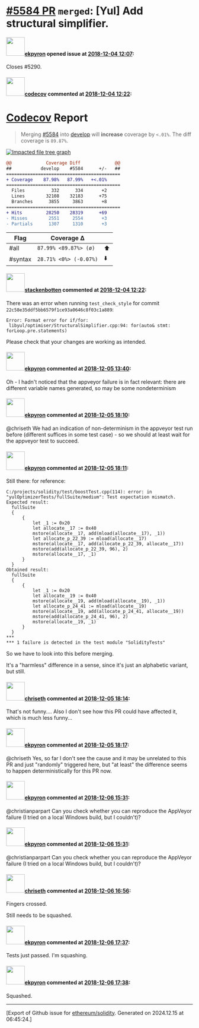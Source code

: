 # [\#5584 PR](https://github.com/ethereum/solidity/pull/5584) `merged`: [Yul] Add structural simplifier.

#### <img src="https://avatars.githubusercontent.com/u/1347491?v=4" width="50">[ekpyron](https://github.com/ekpyron) opened issue at [2018-12-04 12:07](https://github.com/ethereum/solidity/pull/5584):

Closes  #5290.

#### <img src="https://avatars.githubusercontent.com/in/254?v=4" width="50">[codecov](https://github.com/apps/codecov) commented at [2018-12-04 12:22](https://github.com/ethereum/solidity/pull/5584#issuecomment-444081703):

# [Codecov](https://codecov.io/gh/ethereum/solidity/pull/5584?src=pr&el=h1) Report
> Merging [#5584](https://codecov.io/gh/ethereum/solidity/pull/5584?src=pr&el=desc) into [develop](https://codecov.io/gh/ethereum/solidity/commit/4b2a64306a6b85407210245a47a7df1e0a5e0cbf?src=pr&el=desc) will **increase** coverage by `<.01%`.
> The diff coverage is `89.87%`.

[![Impacted file tree graph](https://codecov.io/gh/ethereum/solidity/pull/5584/graphs/tree.svg?width=650&token=87PGzVEwU0&height=150&src=pr)](https://codecov.io/gh/ethereum/solidity/pull/5584?src=pr&el=tree)

```diff
@@             Coverage Diff             @@
##           develop    #5584      +/-   ##
===========================================
+ Coverage    87.98%   87.99%   +<.01%     
===========================================
  Files          332      334       +2     
  Lines        32108    32183      +75     
  Branches      3855     3863       +8     
===========================================
+ Hits         28250    28319      +69     
- Misses        2551     2554       +3     
- Partials      1307     1310       +3
```

| Flag | Coverage Δ | |
|---|---|---|
| #all | `87.99% <89.87%> (ø)` | :arrow_up: |
| #syntax | `28.71% <0%> (-0.07%)` | :arrow_down: |

#### <img src="https://avatars.githubusercontent.com/u/44874361?v=4" width="50">[stackenbotten](https://github.com/stackenbotten) commented at [2018-12-04 12:22](https://github.com/ethereum/solidity/pull/5584#issuecomment-444081707):

There was an error when running `test_check_style` for commit `22c58e35ddf5bb6579f1ce93a0646c8f03c1a889`:
```
Error: Format error for if/for:
 libyul/optimiser/StructuralSimplifier.cpp:94: for(auto& stmt: forLoop.pre.statements)

```
Please check that your changes are working as intended.

#### <img src="https://avatars.githubusercontent.com/u/1347491?v=4" width="50">[ekpyron](https://github.com/ekpyron) commented at [2018-12-05 13:40](https://github.com/ethereum/solidity/pull/5584#issuecomment-444488486):

Oh - I hadn't noticed that the appveyor failure is in fact relevant: there are different variable names generated, so may be some nondeterminism

#### <img src="https://avatars.githubusercontent.com/u/1347491?v=4" width="50">[ekpyron](https://github.com/ekpyron) commented at [2018-12-05 18:10](https://github.com/ethereum/solidity/pull/5584#issuecomment-444585395):

@chriseth We had an indication of non-determinism in the appveyor test run before (different suffices in some test case) - so we should at least wait for the appveyor test to succeed.

#### <img src="https://avatars.githubusercontent.com/u/1347491?v=4" width="50">[ekpyron](https://github.com/ekpyron) commented at [2018-12-05 18:11](https://github.com/ethereum/solidity/pull/5584#issuecomment-444585749):

Still there: for reference:
```
C:/projects/solidity/test/boostTest.cpp(114): error: in "yulOptimizerTests/fullSuite/medium": Test expectation mismatch.
Expected result:
  fullSuite
  {
      {
          let _1 := 0x20
          let allocate__17 := 0x40
          mstore(allocate__17, add(mload(allocate__17), _1))
          let allocate_p_22_39 := mload(allocate__17)
          mstore(allocate__17, add(allocate_p_22_39, allocate__17))
          mstore(add(allocate_p_22_39, 96), 2)
          mstore(allocate__17, _1)
      }
  }
Obtained result:
  fullSuite
  {
      {
          let _1 := 0x20
          let allocate__19 := 0x40
          mstore(allocate__19, add(mload(allocate__19), _1))
          let allocate_p_24_41 := mload(allocate__19)
          mstore(allocate__19, add(allocate_p_24_41, allocate__19))
          mstore(add(allocate_p_24_41, 96), 2)
          mstore(allocate__19, _1)
      }
  }
***
*** 1 failure is detected in the test module "SolidityTests"
```

So we have to look into this before merging.

It's a "harmless" difference in a sense, since it's just an alphabetic variant, but still.

#### <img src="https://avatars.githubusercontent.com/u/9073706?v=4" width="50">[chriseth](https://github.com/chriseth) commented at [2018-12-05 18:14](https://github.com/ethereum/solidity/pull/5584#issuecomment-444586748):

That's not funny....
Also I don't see how this PR could have affected it, which is much less funny...

#### <img src="https://avatars.githubusercontent.com/u/1347491?v=4" width="50">[ekpyron](https://github.com/ekpyron) commented at [2018-12-05 18:17](https://github.com/ethereum/solidity/pull/5584#issuecomment-444587788):

@chriseth Yes, so far I don't see the cause and it may be unrelated to this PR and just "randomly" triggered here, but "at least" the difference seems to happen deterministically for this PR now.

#### <img src="https://avatars.githubusercontent.com/u/1347491?v=4" width="50">[ekpyron](https://github.com/ekpyron) commented at [2018-12-06 15:31](https://github.com/ethereum/solidity/pull/5584#issuecomment-444911953):

@christianparpart Can you check whether you can reproduce the AppVeyor failure (I tried on a local Windows build, but I couldn't)?

#### <img src="https://avatars.githubusercontent.com/u/1347491?v=4" width="50">[ekpyron](https://github.com/ekpyron) commented at [2018-12-06 15:31](https://github.com/ethereum/solidity/pull/5584#issuecomment-444912054):

@christianparpart Can you check whether you can reproduce the AppVeyor failure (I tried on a local Windows build, but I couldn't)?

#### <img src="https://avatars.githubusercontent.com/u/9073706?v=4" width="50">[chriseth](https://github.com/chriseth) commented at [2018-12-06 16:56](https://github.com/ethereum/solidity/pull/5584#issuecomment-444946129):

Fingers crossed.

Still needs to be squashed.

#### <img src="https://avatars.githubusercontent.com/u/1347491?v=4" width="50">[ekpyron](https://github.com/ekpyron) commented at [2018-12-06 17:37](https://github.com/ethereum/solidity/pull/5584#issuecomment-444960728):

Tests just passed. I'm squashing.

#### <img src="https://avatars.githubusercontent.com/u/1347491?v=4" width="50">[ekpyron](https://github.com/ekpyron) commented at [2018-12-06 17:38](https://github.com/ethereum/solidity/pull/5584#issuecomment-444960994):

Squashed.


-------------------------------------------------------------------------------



[Export of Github issue for [ethereum/solidity](https://github.com/ethereum/solidity). Generated on 2024.12.15 at 06:45:24.]
